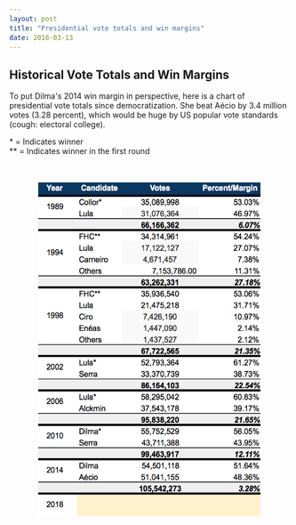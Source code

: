 ```yaml
---
layout: post
title: "Presidential vote totals and win margins"
date: 2018-03-13
---
```

<h2>Historical Vote Totals and Win Margins</h2>

<p> To put Dilma's 2014 win margin in perspective, here is a chart of presidential vote totals since democratization. She beat Aécio by 3.4 million votes (3.28 percent), which would be huge by US popular vote standards (cough: electoral college). <br>
 <p></p>
 <p>
  * = Indicates winner <br>
  ** = Indicates winner in the first round
	</p>
<br>
<br>
 <center>
<img src="/images/presidential_historical_win_margins.png" alt="HTML5 Icon" style="width:400px;height:600px;">
	</center>
<br>
